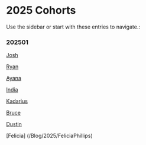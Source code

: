 # 2025 Cohorts

Use the sidebar or start with these entries to navigate.:
 
### 202501

 [Josh](/Blog/2025/Computergalli/)
 
 [Ryan](/Blog/2025/Rekoyah/)
 
 [Ayana](/Blog/2025/asmithxu)
 
 [India](/Blog/2025/Computergalli)

 [Kadarius](/Blog/2025/KadariusClemons)
  
 [Bruce](/Blog/2025/Bruce)

 [Dustin](/Blog/2025/DustinPeek)

 [Felicia] (/Blog/2025/FeliciaPhillips)
 